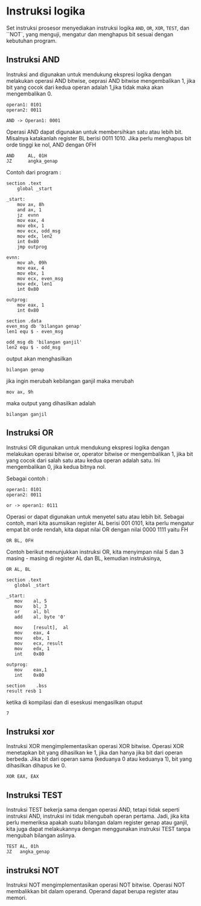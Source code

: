 # Instruksi logika

Set instruksi prosesor menyediakan instruksi logika ``AND``, ``OR``, ``XOR``, ``TEST``, dan ``NOT`, yang menguji, mengatur dan menghapus bit sesuai dengan kebutuhan program.

## Instruksi AND

Instruksi and digunakan untuk mendukung ekspresi logika dengan melakukan operasi AND bitwise, oeprasi AND bitwise mengembalikan 1, jika bit yang cocok dari kedua operan adalah 1,jika tidak maka akan mengembalikan 0.

```
operan1: 0101
operan2: 0011

AND -> Operan1: 0001
```

Operasi AND dapat digunakan untuk membersihkan satu atau lebih bit. Misalnya katakanlah register BL berisi 0011 1010. Jika perlu menghapus bit orde tinggi ke nol, AND dengan 0FH

```
AND     AL, 01H
JZ      angka_genap
```

Contoh dari program :

```assembly
section .text
    global _start

_start:
    mov ax, 8h
    and ax, 1
    jz  evnn
    mov eax, 4
    mov ebx, 1
    mov ecx, odd_msg
    mov edx, len2
    int 0x80
    jmp outprog

evnn:
    mov ah, 09h
    mov eax, 4
    mov ebx, 1
    mov ecx, even_msg
    mov edx, len1
    int 0x80

outprog:
    mov eax, 1
    int 0x80

section .data
even_msg db 'bilangan genap'
len1 equ $ - even_msg

odd_msg db 'bilangan ganjil'
len2 equ $ - odd_msg
```
output akan menghasilkan
```
bilangan genap
```

jika ingin merubah kebilangan ganjil maka merubah
```assembly
mov ax, 9h
```
maka output yang dihasilkan adalah
```
bilangan ganjil
```


## Instruksi OR

Instruksi OR digunakan untuk mendukung ekspresi logika dengan melakukan operasi bitwise or, operator bitwise or mengembalikan 1, jika bit yang cocok dari salah satu atau kedua operan adalah satu. Ini mengembalikan 0, jika kedua bitnya nol.

Sebagai contoh : 
```
operan1: 0101
operan2: 0011

or -> operan1: 0111
```

Operasi or dapat digunakan untuk menyetel satu atau lebih bit. Sebagai contoh, mari kita asumsikan register AL berisi 001 0101, kita perlu mengatur empat bit orde rendah, kita dapat nilai OR dengan nilai 0000 1111 yaitu FH

```assembly
OR BL, 0FH
```

Contoh berikut menunjukkan instruksi OR, kita menyimpan nilai 5 dan 3 masing - masing di register AL dan BL, kemudian instruksinya,
```assembly
OR AL, BL
```
```assembly
section .text
   global _start           
	
_start:                     
   mov    al, 5            
   mov    bl, 3            
   or     al, bl             
   add    al, byte '0'      
	
   mov    [result],  al
   mov    eax, 4
   mov    ebx, 1
   mov    ecx, result
   mov    edx, 1 
   int    0x80
    
outprog:
   mov    eax,1             
   int    0x80              
	
section    .bss
result resb 1
```
ketika di kompilasi dan di eseskusi mengasilkan otuput
```
7
```

## Instruksi xor

Instruksi XOR mengimplementasikan operasi XOR bitwise. Operasi XOR menetapkan bit yang dihasilkan ke 1, jika dan hanya jika bit dari operan berbeda. Jika bit dari operan sama (keduanya 0 atau keduanya 1), bit yang dihasilkan dihapus ke 0.
```assembly
XOR EAX, EAX
```

## Instruksi TEST

Instruksi TEST bekerja sama dengan operasi AND, tetapi tidak seperti instruksi AND, instruksi ini tidak mengubah operan pertama. Jadi, jika kita perlu memeriksa apakah suatu bilangan dalam register genap atau ganjil, kita juga dapat melakukannya dengan menggunakan instruksi TEST tanpa mengubah bilangan aslinya.
```assembly
TEST AL, 01h
JZ   angka_genap
```

## instruksi NOT

Instruksi NOT mengimplementasikan operasi NOT bitwise. Operasi NOT membalikkan bit dalam operand. Operand dapat berupa register atau memori.
